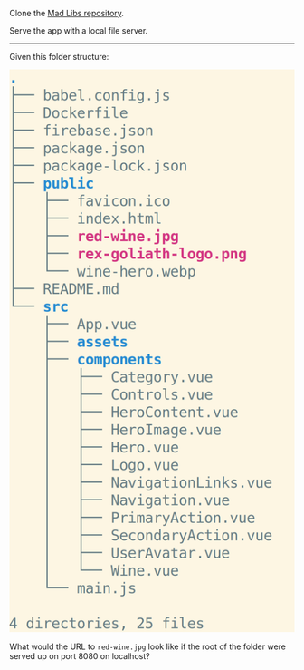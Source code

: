 Clone the [Mad Libs repository](https://github.com/sikaeducation/mad-libs).

Serve the app with a local file server.

---

Given this folder structure:

![WineFlix folder structure](assets/wineflix.png)

What would the URL to `red-wine.jpg` look like if the root of the folder were served up on port 8080 on localhost?
